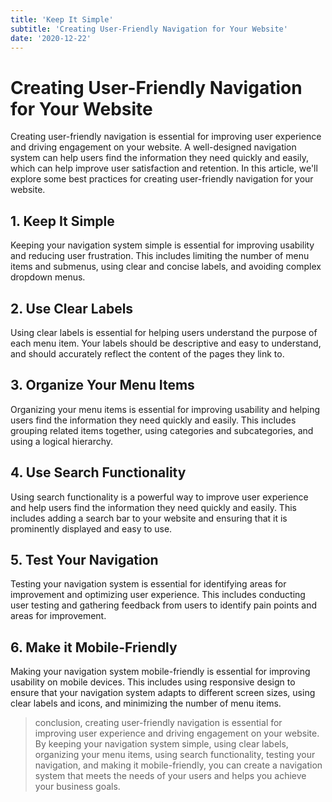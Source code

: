 ```yaml
---
title: 'Keep It Simple'
subtitle: 'Creating User-Friendly Navigation for Your Website'
date: '2020-12-22'
---
```


# Creating User-Friendly Navigation for Your Website

Creating user-friendly navigation is essential for improving user experience and driving engagement on your website. A well-designed navigation system can help users find the information they need quickly and easily, which can help improve user satisfaction and retention. In this article, we'll explore some best practices for creating user-friendly navigation for your website.

## 1. Keep It Simple

Keeping your navigation system simple is essential for improving usability and reducing user frustration. This includes limiting the number of menu items and submenus, using clear and concise labels, and avoiding complex dropdown menus.

## 2. Use Clear Labels

Using clear labels is essential for helping users understand the purpose of each menu item. Your labels should be descriptive and easy to understand, and should accurately reflect the content of the pages they link to.

## 3. Organize Your Menu Items

Organizing your menu items is essential for improving usability and helping users find the information they need quickly and easily. This includes grouping related items together, using categories and subcategories, and using a logical hierarchy.

## 4. Use Search Functionality

Using search functionality is a powerful way to improve user experience and help users find the information they need quickly and easily. This includes adding a search bar to your website and ensuring that it is prominently displayed and easy to use.

## 5. Test Your Navigation

Testing your navigation system is essential for identifying areas for improvement and optimizing user experience. This includes conducting user testing and gathering feedback from users to identify pain points and areas for improvement.

## 6. Make it Mobile-Friendly

Making your navigation system mobile-friendly is essential for improving usability on mobile devices. This includes using responsive design to ensure that your navigation system adapts to different screen sizes, using clear labels and icons, and minimizing the number of menu items.

> conclusion, creating user-friendly navigation is essential for improving user experience and driving engagement on your website. By keeping your navigation system simple, using clear labels, organizing your menu items, using search functionality, testing your navigation, and making it mobile-friendly, you can create a navigation system that meets the needs of your users and helps you achieve your business goals.
